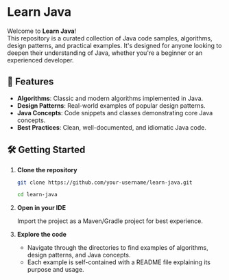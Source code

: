 # Learn Java

Welcome to **Learn Java**!  
This repository is a curated collection of Java code samples, algorithms, design patterns, and practical examples. It's designed for anyone looking to deepen their understanding of Java, whether you're a beginner or an experienced developer.

## 🚀 Features

- **Algorithms**: Classic and modern algorithms implemented in Java.
- **Design Patterns**: Real-world examples of popular design patterns.
- **Java Concepts**: Code snippets and classes demonstrating core Java concepts.
- **Best Practices**: Clean, well-documented, and idiomatic Java code.

## 🛠️ Getting Started

1. **Clone the repository**
   ```sh
   git clone https://github.com/your-username/learn-java.git
   
   cd learn-java
   ```
2. **Open in your IDE**

   Import the project as a Maven/Gradle project for best experience.

3. **Explore the code**
   - Navigate through the directories to find examples of algorithms, design patterns, and Java concepts.
   - Each example is self-contained with a README file explaining its purpose and usage.
